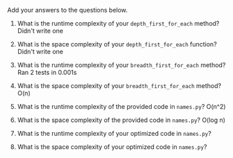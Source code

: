 Add your answers to the questions below.

1. What is the runtime complexity of your `depth_first_for_each` method?
Didn't write one
2. What is the space complexity of your `depth_first_for_each` function?
Didn't write one
3. What is the runtime complexity of your `breadth_first_for_each` method?
Ran 2 tests in 0.001s
4. What is the space complexity of your `breadth_first_for_each` method?
O(n)

5. What is the runtime complexity of the provided code in `names.py`?
O(n^2)
6. What is the space complexity of the provided code in `names.py`?
O(log n)
7. What is the runtime complexity of your optimized code in `names.py`?

8. What is the space complexity of your optimized code in `names.py`?
